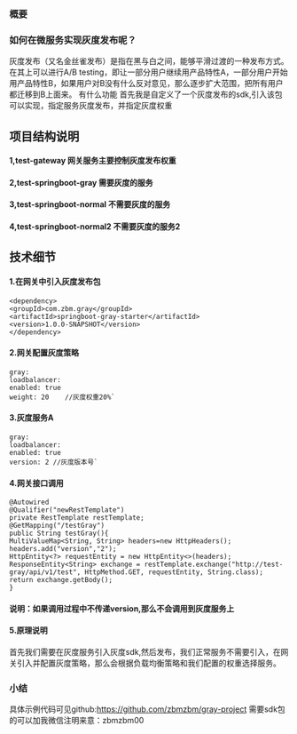 
### 概要
### 如何在微服务实现灰度发布呢？

灰度发布（又名金丝雀发布）是指在黑与白之间，能够平滑过渡的一种发布方式。在其上可以进行A/B testing，即让一部分用户继续用产品特性A，一部分用户开始用产品特性B，如果用户对B没有什么反对意见，那么逐步扩大范围，把所有用户都迁移到B上面来。
有什么功能
首先我是自定义了一个灰度发布的sdk,引入该包可以实现，指定服务灰度发布，并指定灰度权重

## 项目结构说明
#### 1,test-gateway 网关服务主要控制灰度发布权重
#### 2,test-springboot-gray 需要灰度的服务
#### 3,test-springboot-normal 不需要灰度的服务
#### 4,test-springboot-normal2 不需要灰度的服务2

## 技术细节

#### 1.在网关中引入灰度发布包
```
<dependency>
<groupId>com.zbm.gray</groupId>
<artifactId>springboot-gray-starter</artifactId>
<version>1.0.0-SNAPSHOT</version>
</dependency>
```
#### 2.网关配置灰度策略
```
gray:
loadbalancer:
enabled: true
weight: 20    //灰度权重20%`
```

#### 3.灰度服务A
```
gray:
loadbalancer:
enabled: true
version: 2 //灰度版本号`
```
#### 4.网关接口调用
```
@Autowired
@Qualifier("newRestTemplate")
private RestTemplate restTemplate;
@GetMapping("/testGray")
public String testGray(){
MultiValueMap<String, String> headers=new HttpHeaders();
headers.add("version","2");
HttpEntity<?> requestEntity = new HttpEntity<>(headers);
ResponseEntity<String> exchange = restTemplate.exchange("http://test-gray/api/v1/test", HttpMethod.GET, requestEntity, String.class);
return exchange.getBody();
}
```

#### 说明：如果调用过程中不传递version,那么不会调用到灰度服务上

#### 5.原理说明
首先我们需要在灰度服务引入灰度sdk,然后发布，我们正常服务不需要引入，在网关引入并配置灰度策略，那么会根据负载均衡策略和我们配置的权重选择服务。

### 小结
具体示例代码可见github:https://github.com/zbmzbm/gray-project
需要sdk包的可以加我微信注明来意：zbmzbm00
